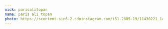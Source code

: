 ```yaml
---
nick: parisalitopan
name: paris ali topan
photo: https://scontent-sin6-2.cdninstagram.com/t51.2885-19/11430221_1487850374861784_552023518_a.jpg
---
```

